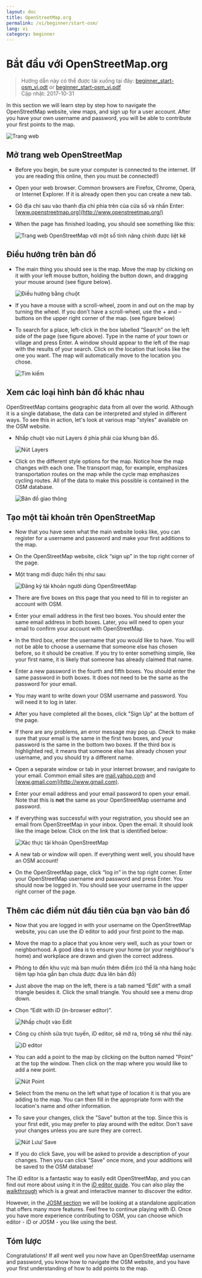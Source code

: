 ```yaml
---
layout: doc
title: OpenStreetMap.org
permalink: /vi/beginner/start-osm/
lang: vi
category: beginner
---
```


Bắt đầu với OpenStreetMap.org
====================================

> Hướng dẫn này có thể được tải xuống tại đây: [beginner_start-osm_vi.odt](/files/beginner_start-osm_vi.odt) or [beginner_start-osm_vi.pdf](/files/beginner_start-osm_vi.pdf)  
> Cập nhật: 2017-10-31  

In this section we will learn step by step how to navigate the OpenStreetMap website, view maps, and sign up for a user account. After you have your own username and password, you will be able to contribute your first points to the map.

![Trang web][]

Mở trang web OpenStreetMap
-------------------------------

-   Before you begin, be sure your computer is connected to the internet.  (If you are reading this online, then you must be connected!)
-   Open your web browser. Common browsers are Firefox, Chrome, Opera, or Internet Explorer. If it is already open then you can create a new tab.
-   Gõ địa chỉ sau vào thanh địa chỉ phía trên của cửa sổ và nhấn Enter:
    [www.openstreetmap.org](http://www.openstreetmap.org/)
-   When the page has finished loading, you should see something like this:

    ![Trang web OpenStreetMap với một số tính năng chính được liệt kê][]

Điều hướng trên bản đồ
----------------

-   The main thing you should see is the map. Move the map by clicking on it with your left mouse button, holding the button down, and dragging your mouse around (see figure below).

    ![Điều hướng bằng chuột][]

-   If you have a mouse with a scroll-wheel, zoom in and out on the map by turning the wheel. If you don’t have a scroll-wheel, use the + and – buttons on the upper right corner of the map. (see figure below)
-   To search for a place, left-click in the box labelled “Search” on the left side of the page (see figure above). Type in the name of your town or village and press Enter. A window should appear to the left of the map with the results of your search. Click on the location that looks like the one you want. The map will automatically move to the location you chose.

    ![Tìm kiếm][]
   

Xem các loại hình bản đồ khác nhau
------------------------

OpenStreetMap contains geographic data from all over the world. Although it is a single database, the data can be interpreted and styled in different ways. To see this in action, let's look at various map "styles" available on the OSM website.

-   Nhấp chuột vào nút Layers ở phía phải của khung bản đồ.

    ![Nút Layers][]

-   Click on the different style options for the map. Notice how the map changes with each one. The transport map, for example, emphasizes transportation routes on the map while the cycle map emphasizes cycling routes. All of the data to make this possible is contained in the OSM database.

    ![Bản đồ giao thông][]

Tạo một tài khoản trên OpenStreetMap
-------------------------------

-   Now that you have seen what the main website looks like, you can register for a username and password and make your first additions to the map.
-   On the OpenStreetMap website, click “sign up” in the top right corner of the page.
-   Một trang mới được hiển thị như sau:

    ![Đăng ký tài khoản người dùng OpenStreetMap][]

-   There are five boxes on this page that you need to fill in to register an account with OSM.
-   Enter your email address in the first two boxes. You should enter the same email address in both boxes. Later, you will need to open your email to confirm your account with OpenStreetMap.
-   In the third box, enter the username that you would like to have.  You will not be able to choose a username that someone else has chosen before, so it should be creative. If you try to enter something simple, like your first name, it is likely that someone has already claimed that name.
-   Enter a new password in the fourth and fifth boxes. You should enter the same password in both boxes. It does not need to be the same as the password for your email.
-   You may want to write down your OSM username and password. You will need it to log in later.
-   After you have completed all the boxes, click "Sign Up" at the bottom of the page.
-   If there are any problems, an error message may pop up. Check to make sure that your email is the same in the first two boxes, and your password is the same in the bottom two boxes. If the third box is highlighted red, it means that someone else has already chosen your username, and you should try a different name.
-   Open a separate window or tab in your internet browser, and navigate to your email.  Common email sites are [mail.yahoo.com](http://mail.yahoo.com) and [www.gmail.com](http://www.gmail.com).
-   Enter your email address and your email password to open your email.  Note that this is __not__ the same as your OpenStreetMap username and password.
-   If everything was successful with your registration, you should see an email from OpenStreetMap in your inbox. Open the email. It should look like the image below. Click on the link that is identified below:

    ![Xác thực tài khoản OpenStreetMap][]

-   A new tab or window will open. If everything went well, you should have an OSM account!
-   On the OpenStreetMap page, click “log in” in the top right corner.  Enter your OpenStreetMap username and password and press Enter. You should now be logged in. You should see your username in the upper right corner of the page.

Thêm các điểm nút đầu tiên của bạn vào bản đồ
------------------------

-   Now that you are logged in with your username on the OpenStreetMap website, you can use the iD editor to add your first point to the map.
-   Move the map to a place that you know very well, such as your town or neighborhood. A good idea is to ensure your home (or your neighbour's home) and workplace are drawn and given the correct address. 
-   Phóng to đến khu vực mà bạn muốn thêm điểm (có thể là nhà hàng hoặc tiệm tạp hóa gần bạn chưa được đưa lên bản đồ)
-   Just above the map on the left, there is a tab named “Edit” with a small triangle besides it. Click the small triangle. You should see a menu drop down.
-   Chọn “Edit with iD (in-browser editor)”.

    ![Nhấp chuột vào Edit][]

-   Công cụ chỉnh sửa trực tuyến, iD editor, sẽ mở ra, trông sẽ như thế này.

    ![iD editor][]

-   You can add a point to the map by clicking on the button named "Point" at the top the window. Then click on the map where you would like to add a new point.

    ![Nút Point][]    

-   Select from the menu on the left what type of location it is that you are adding to the map. You can then fill in the appropriate form with the location's name and other information.
-   To save your changes, click the "Save" button at the top. Since this is your first edit, you may prefer to play around with the editor. Don't save your changes unless you are sure they are correct.

    ![Nút Lưu/ Save][]    

-   If you do click Save, you will be asked to provide a description of your changes.  Then you can click "Save" once more, and your additions will be saved to the OSM database!


The iD editor is a fantastic way to easily edit OpenStreetMap, and you can find out more about using it in the [iD editor guide](/en/beginner/id-editor/).  You can also play the [walkthrough](http://www.openstreetmap.org/edit?editor=id#walkthrough=true) which is a great and interactive manner to discover the editor.

However, in the [JOSM section](/en/josm/) we will be looking at a standalone application that offers many more features.  Feel free to continue playing with iD. Once you have more experience contributing to OSM, you can choose which editor - iD or JOSM - you like using the best.

Tóm lược
-------

Congratulations! If all went well you now have an OpenStreetMap username and password, you know how to navigate the OSM website, and you have your first understanding of how to add points to the map.



[Trang web]: /images/beginner/start-osm_website.png
[Trang web OpenStreetMap với một số tính năng chính được liệt kê]: /images/beginner/osm-website-main-functions.png
[Điều hướng bằng chuột]: /images/beginner/mouse-navigation.png
[Tìm kiếm]: /images/beginner/search.png
[Nút Layers]: /images/beginner/layers.png
[Bản đồ giao thông]: /images/beginner/transport-map.png
[Đăng ký tài khoản người dùng OpenStreetMap]: /images/beginner/registering-account.png
[Xác thực tài khoản OpenStreetMap]: /images/beginner/confirming-account.png
[Nhấp chuột vào Edit]: /images/beginner/click-edit.png
[iD editor]: /images/beginner/id-editor.png
[Nút Point]: /images/beginner/point-button.png
[Nút Lưu/ Save]: /images/beginner/save-button.png